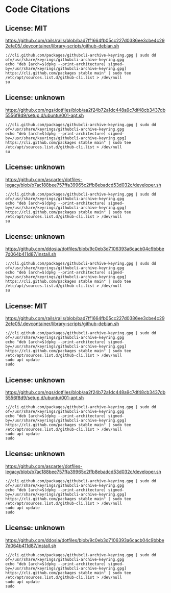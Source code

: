 # Code Citations

## License: MIT
https://github.com/rails/rails/blob/bad7ff1664fb05cc227d0386ee3cbe4c292efe05/.devcontainer/library-scripts/github-debian.sh

```
://cli.github.com/packages/githubcli-archive-keyring.gpg | sudo dd of=/usr/share/keyrings/githubcli-archive-keyring.gpg
echo "deb [arch=$(dpkg --print-architecture) signed-by=/usr/share/keyrings/githubcli-archive-keyring.gpg] https://cli.github.com/packages stable main" | sudo tee /etc/apt/sources.list.d/github-cli.list > /dev/null
su
```


## License: unknown
https://github.com/ngs/dotfiles/blob/aa2f24b72a1dc448a9c7df48cb3437db5556f8d9/setup.d/ubuntu/001-apt.sh

```
://cli.github.com/packages/githubcli-archive-keyring.gpg | sudo dd of=/usr/share/keyrings/githubcli-archive-keyring.gpg
echo "deb [arch=$(dpkg --print-architecture) signed-by=/usr/share/keyrings/githubcli-archive-keyring.gpg] https://cli.github.com/packages stable main" | sudo tee /etc/apt/sources.list.d/github-cli.list > /dev/null
su
```


## License: unknown
https://github.com/ascarter/dotfiles-legacy/blob/b7ac188bee757ffa39965c2ffb8ebadcd53d032c/developer.sh

```
://cli.github.com/packages/githubcli-archive-keyring.gpg | sudo dd of=/usr/share/keyrings/githubcli-archive-keyring.gpg
echo "deb [arch=$(dpkg --print-architecture) signed-by=/usr/share/keyrings/githubcli-archive-keyring.gpg] https://cli.github.com/packages stable main" | sudo tee /etc/apt/sources.list.d/github-cli.list > /dev/null
su
```


## License: unknown
https://github.com/ddosia/dotfiles/blob/9c0eb3d7106393a6cacb04c9bbbe7d064b411d87/install.sh

```
://cli.github.com/packages/githubcli-archive-keyring.gpg | sudo dd of=/usr/share/keyrings/githubcli-archive-keyring.gpg
echo "deb [arch=$(dpkg --print-architecture) signed-by=/usr/share/keyrings/githubcli-archive-keyring.gpg] https://cli.github.com/packages stable main" | sudo tee /etc/apt/sources.list.d/github-cli.list > /dev/null
su
```


## License: MIT
https://github.com/rails/rails/blob/bad7ff1664fb05cc227d0386ee3cbe4c292efe05/.devcontainer/library-scripts/github-debian.sh

```
://cli.github.com/packages/githubcli-archive-keyring.gpg | sudo dd of=/usr/share/keyrings/githubcli-archive-keyring.gpg
echo "deb [arch=$(dpkg --print-architecture) signed-by=/usr/share/keyrings/githubcli-archive-keyring.gpg] https://cli.github.com/packages stable main" | sudo tee /etc/apt/sources.list.d/github-cli.list > /dev/null
sudo apt update
sudo
```


## License: unknown
https://github.com/ngs/dotfiles/blob/aa2f24b72a1dc448a9c7df48cb3437db5556f8d9/setup.d/ubuntu/001-apt.sh

```
://cli.github.com/packages/githubcli-archive-keyring.gpg | sudo dd of=/usr/share/keyrings/githubcli-archive-keyring.gpg
echo "deb [arch=$(dpkg --print-architecture) signed-by=/usr/share/keyrings/githubcli-archive-keyring.gpg] https://cli.github.com/packages stable main" | sudo tee /etc/apt/sources.list.d/github-cli.list > /dev/null
sudo apt update
sudo
```


## License: unknown
https://github.com/ascarter/dotfiles-legacy/blob/b7ac188bee757ffa39965c2ffb8ebadcd53d032c/developer.sh

```
://cli.github.com/packages/githubcli-archive-keyring.gpg | sudo dd of=/usr/share/keyrings/githubcli-archive-keyring.gpg
echo "deb [arch=$(dpkg --print-architecture) signed-by=/usr/share/keyrings/githubcli-archive-keyring.gpg] https://cli.github.com/packages stable main" | sudo tee /etc/apt/sources.list.d/github-cli.list > /dev/null
sudo apt update
sudo
```


## License: unknown
https://github.com/ddosia/dotfiles/blob/9c0eb3d7106393a6cacb04c9bbbe7d064b411d87/install.sh

```
://cli.github.com/packages/githubcli-archive-keyring.gpg | sudo dd of=/usr/share/keyrings/githubcli-archive-keyring.gpg
echo "deb [arch=$(dpkg --print-architecture) signed-by=/usr/share/keyrings/githubcli-archive-keyring.gpg] https://cli.github.com/packages stable main" | sudo tee /etc/apt/sources.list.d/github-cli.list > /dev/null
sudo apt update
sudo
```

